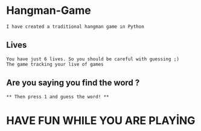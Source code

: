 # Hangman-Game
    I have created a traditional hangman game ın Python
## Lives
    You have just 6 lives. So you should be careful with guessing ;)
    The game tracking your live of games
## Are you saying you find the word ?
    ** Then press 1 and guess the word! **
    
# HAVE FUN WHILE YOU ARE PLAYİNG 
                  
